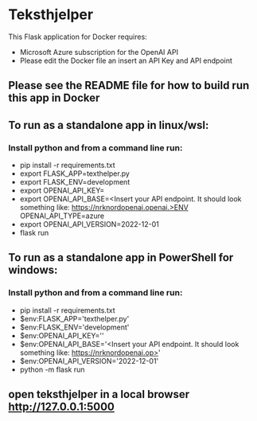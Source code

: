 # Teksthjelper
This Flask application for Docker requires:
* Microsoft Azure subscription for the OpenAI API
*  Please edit the Docker file an insert an API Key and API endpoint
## Please see the README file for how to build run this app in Docker 

## To run as a standalone app in linux/wsl:
### Install python and from a command line run:
* pip install -r requirements.txt
* export FLASK_APP=texthelper.py
* export FLASK_ENV=development
* export OPENAI_API_KEY=<Insert your API Key here>
* export OPENAI_API_BASE=<Insert your API endpoint. It should look something like: https://nrknordopenai.openai.>ENV OPENAI_API_TYPE=azure
* export OPENAI_API_VERSION=2022-12-01 
* flask run

## To run as a standalone app in PowerShell for windows:
### Install python and from a command line run:
* pip install -r requirements.txt
* $env:FLASK_APP='texthelper.py'
* $env:FLASK_ENV='development'
* $env:OPENAI_API_KEY='<Insert your API Key here>'
* $env:OPENAI_API_BASE='<Insert your API endpoint. It should look something like: https://nrknordopenai.op>'
* $env:OPENAI_API_VERSION='2022-12-01'
* python -m flask run

## open teksthjelper in a local browser http://127.0.0.1:5000
